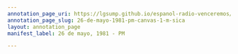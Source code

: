 ```yaml
---
annotation_page_uri: https://lgsump.github.io/espanol-radio-venceremos/annotations/26-de-mayo-1981-pm-canvas-1-m-sica.json
annotation_page_slug: 26-de-mayo-1981-pm-canvas-1-m-sica
layout: annotation_page
manifest_label: 26 de mayo, 1981 - PM

---
```

